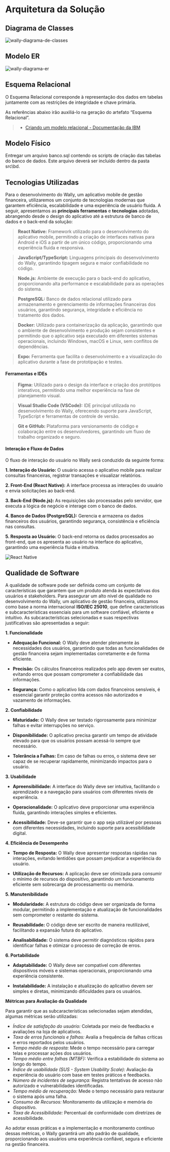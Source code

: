 # Arquitetura da Solução

## Diagrama de Classes

![wally-diagrama-de-classes](https://github.com/user-attachments/assets/1fa1fc4c-37c0-47b6-a367-aa2106713611)

## Modelo ER

![wally-diagrama-er](https://github.com/user-attachments/assets/89748024-49b9-4ec0-9a31-7755a1d77b2a)

## Esquema Relacional

O Esquema Relacional corresponde à representação dos dados em tabelas juntamente com as restrições de integridade e chave primária.
 
As referências abaixo irão auxiliá-lo na geração do artefato “Esquema Relacional”.

> - [Criando um modelo relacional - Documentação da IBM](https://www.ibm.com/docs/pt-br/cognos-analytics/10.2.2?topic=designer-creating-relational-model)

## Modelo Físico

Entregar um arquivo banco.sql contendo os scripts de criação das tabelas do banco de dados. Este arquivo deverá ser incluído dentro da pasta src\bd.

## Tecnologias Utilizadas

Para o desenvolvimento do Wally, um aplicativo mobile de gestão financeira, utilizaremos um conjunto de tecnologias modernas que garantem eficiência, escalabilidade e uma experiência de usuário fluida. A seguir, apresentamos as **principais ferramentas** e **tecnologias** adotadas, abrangendo desde o design do aplicativo até a estrutura de banco de dados e o back-end da solução:

> **React Native:**  Framework utilizado para o desenvolvimento do aplicativo mobile, permitindo a criação de interfaces nativas para Android e iOS a partir de um único código, proporcionando uma experiência fluida e responsiva.

> **JavaScript/TypeScript:** Linguagens principais do desenvolvimento do Wally, garantindo tipagem segura e maior confiabilidade no código.

> **Node.js:** Ambiente de execução para o back-end do aplicativo, proporcionando alta performance e escalabilidade para as operações do sistema.

> **PostgreSQL:** Banco de dados relacional utilizado para armazenamento e gerenciamento de informações financeiras dos usuários, garantindo segurança, integridade e eficiência no tratamento dos dados.

> **Docker:** Utilizado para containerização da aplicação, garantindo que o ambiente de desenvolvimento e produção sejam consistentes e permitindo que o aplicativo seja executado em diferentes sistemas operacionais, incluindo Windows, macOS e Linux, sem conflitos de dependências.

> **Expo:** Ferramenta que facilita o desenvolvimento e a visualização do aplicativo durante a fase de prototipação e testes.

#### Ferramentas e IDEs

> **Figma:** Utilizado para o design da interface e criação dos protótipos interativos, permitindo uma melhor experiência na fase de planejamento visual.

> **Visual Studio Code (VSCode):** IDE principal utilizada no desenvolvimento do Wally, oferecendo suporte para JavaScript, TypeScript e ferramentas de controle de versão.

> **Git e GitHub:** Plataforma para versionamento de código e colaboração entre os desenvolvedores, garantindo um fluxo de trabalho organizado e seguro.

#### Interação e Fluxo de Dados

O fluxo de interação do usuário no Wally será conduzido da seguinte forma:

  **1. Interação do Usuário:** O usuário acessa o aplicativo mobile para realizar consultas financeiras, registrar transações e visualizar relatórios.

  **2. Front-End (React Native):** A interface processa as interações do usuário e envia solicitações ao back-end.

  **3. Back-End (Node.js):** As requisições são processadas pelo servidor, que executa a lógica de negócio e interage com o banco de dados.

  **4. Banco de Dados (PostgreSQL):** Gerencia e armazena os dados financeiros dos usuários, garantindo segurança, consistência e eficiência nas consultas.

  **5. Resposta ao Usuário:** O back-end retorna os dados processados ao front-end, que os apresenta ao usuário na interface do aplicativo, garantindo uma experiência fluida e intuitiva.

<!-- Além disso, a arquitetura e a implementação do Wally serão estruturadas com base na norma técnica de qualidade de software **ISO/IEC 25010:2011**, garantindo altos padrões de usabilidade, eficiência e confiabilidade. Isso reforça nosso compromisso em oferecer um aplicativo seguro, intuitivo e de alto desempenho para a gestão financeira dos usuários. -->

![React Native](https://github.com/user-attachments/assets/b79e5a70-9259-4bfd-ba69-af17519786ef)


 <!--  ## Hospedagem

Explique como a hospedagem e o lançamento da plataforma foi feita.

> **Links Úteis**:
>
> - [Website com GitHub Pages](https://pages.github.com/)
> - [Programação colaborativa com Repl.it](https://repl.it/)
> - [Getting Started with Heroku](https://devcenter.heroku.com/start)
> - [Publicando Seu Site No Heroku](http://pythonclub.com.br/publicando-seu-hello-world-no-heroku.html) -->

## Qualidade de Software

A qualidade de software pode ser definida como um conjunto de características que garantem que um produto atenda às expectativas dos usuários e stakeholders. Para assegurar um alto nível de qualidade no desenvolvimento do Wally, um aplicativo de gestão financeira, utilizamos como base a norma internacional **ISO/IEC 25010**, que define características e subcaracterísticas essenciais para um software confiável, eficiente e intuitivo. As subcaracterísticas selecionadas e suas respectivas justificativas são apresentadas a seguir:

**1. Funcionalidade**

- **Adequação Funcional:** O Wally deve atender plenamente às necessidades dos usuários, garantindo que todas as funcionalidades de gestão financeira sejam implementadas corretamente e de forma eficiente.

- **Precisão:** Os cálculos financeiros realizados pelo app devem ser exatos, evitando erros que possam comprometer a confiabilidade das informações.

- **Segurança:** Como o aplicativo lida com dados financeiros sensíveis, é essencial garantir proteção contra acessos não autorizados e vazamento de informações.

**2. Confiabilidade**

- **Maturidade:** O Wally deve ser testado rigorosamente para minimizar falhas e evitar interrupções no serviço.

- **Disponibilidade:** O aplicativo precisa garantir um tempo de atividade elevado para que os usuários possam acessá-lo sempre que necessário.

- **Tolerância a Falhas:** Em caso de falhas ou erros, o sistema deve ser capaz de se recuperar rapidamente, minimizando impactos para o usuário.

**3. Usabilidade**

- **Apreensibilidade:** A interface do Wally deve ser intuitiva, facilitando o aprendizado e a navegação para usuários com diferentes níveis de experiência.

- **Operacionalidade:** O aplicativo deve proporcionar uma experiência fluida, garantindo interações simples e eficientes.

- **Acessibilidade:** Deve-se garantir que o app seja utilizável por pessoas com diferentes necessidades, incluindo suporte para acessibilidade digital.

**4. Eficiência de Desempenho**

- **Tempo de Resposta:** O Wally deve apresentar respostas rápidas nas interações, evitando lentidões que possam prejudicar a experiência do usuário.

- **Utilização de Recursos:** A aplicação deve ser otimizada para consumir o mínimo de recursos do dispositivo, garantindo um funcionamento eficiente sem sobrecarga de processamento ou memória.

**5. Manutenibilidade**

- **Modularidade:** A estrutura do código deve ser organizada de forma modular, permitindo a implementação e atualização de funcionalidades sem comprometer o restante do sistema.

- **Reusabilidade:** O código deve ser escrito de maneira reutilizável, facilitando a expansão futura do aplicativo.

- **Analisabilidade:** O sistema deve permitir diagnósticos rápidos para identificar falhas e otimizar o processo de correção de erros.

**6. Portabilidade**

- **Adaptabilidade:** O Wally deve ser compatível com diferentes dispositivos móveis e sistemas operacionais, proporcionando uma experiência consistente.

- **Instalabilidade:** A instalação e atualização do aplicativo devem ser simples e diretas, minimizando dificuldades para os usuários.

**Métricas para Avaliação da Qualidade**

Para garantir que as subcaracterísticas selecionadas sejam atendidas, algumas métricas serão utilizadas:

- *Índice de satisfação do usuário:* Coletada por meio de feedbacks e avaliações na loja de aplicativos.
- *Taxa de erros funcionais e falhas:* Avalia a frequência de falhas críticas e erros reportados pelos usuários.
- *Tempo médio de resposta:* Mede o tempo necessário para carregar telas e processar ações dos usuários.
- *Tempo médio entre falhas (MTBF):* Verifica a estabilidade do sistema ao longo do tempo.
- *Índice de usabilidade (SUS - System Usability Scale):* Avaliação da experiência do usuário com base em testes práticos e feedbacks.
- *Número de incidentes de segurança:* Registra tentativas de acesso não autorizado e vulnerabilidades identificadas.
- *Tempo médio de recuperação:* Mede o tempo necessário para restaurar o sistema após uma falha.
- *Consumo de Recursos:* Monitoramento da utilização e memória do dispositivo.
- *Taxa de Acessibilidade:* Percentual de conformidade com diretrizes de acessibilidade.

Ao adotar essas práticas e a implementação e monitoramento contínuo dessas métricas, o Wally garantirá um alto padrão de qualidade, proporcionando aos usuários uma experiência confiável, segura e eficiente na gestão financeira.








